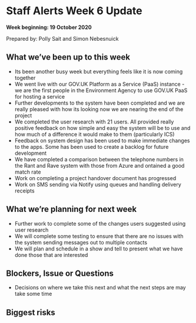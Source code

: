 # Staff Alerts Week 6 Update
**Week beginning: 19 October 2020** 

Prepared by: Polly Sait and Simon Nebesnuick

## What we’ve been up to​ this week​

* Its been another busy week but everything feels like it is now coming together
* We went live with our GOV.UK Platform as a Service (PaaS) instance - we are the first people in the Environment Agency to use GOV.UK PaaS for hosting a service
* Further developments to the system have been completed and we are really pleased with how its looking now we are nearing the end of the project
* We completed the user research with 21 users. All provided really positive feedback on how simple and easy the system will be to use and how much of a difference it would make to them (particularly ICS)
* Feedback on system design has been used to make immediate changes to the apps. Some has been used to create a backlog for future development
* We have completed a comparison between the telephone numbers in the Rant and Rave system with those from Azure and ontained a good match rate
* Work on completing a project handover document has progressed 
* Work on SMS sending via Notify using queues and handling delivery receipts

## What we’re planning for ​next week

* Further work to complete some of the changes users suggested using user research 
* We will complete some testing to ensure that there are no issues with the system sending messages out to multiple contacts
* We will plan and schedule in a show and tell to present what we have done those that are interested

## Blockers, Issue or Questions

* Decisions on where we take this next and what the next steps are may take some time

## Biggest risks


